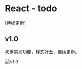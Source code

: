 
# React - todo

[持续更新]

## v1.0

初步实现功能，样式好丑，继续更新。

![v1.0](https://github.com/Coyeah/react-todo/blob/master/v1.0/todo_v1.0.gif)

